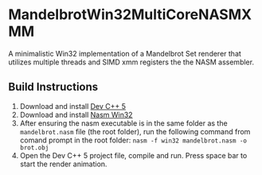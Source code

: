 # MandelbrotWin32MultiCoreNASMXMM
A minimalistic Win32 implementation of a Mandelbrot Set renderer that utilizes multiple threads and SIMD xmm registers the the NASM assembler. 

## Build Instructions

1. Download and install [Dev C++ 5](https://sourceforge.net/projects/orwelldevcpp/)
2. Download and install [Nasm Win32](http://sourceforge.net/projects/nasm/files/Win32%20binaries/2.07/nasm-2.07-win32.zip/download)
3. After ensuring the nasm executable is in the same folder as the `mandelbrot.nasm` file (the root folder), run the following command from comand prompt in the root folder: `nasm -f win32 mandelbrot.nasm -o brot.obj`
4. Open the Dev C++ 5 project file, compile and run. Press space bar to start the render animation.
